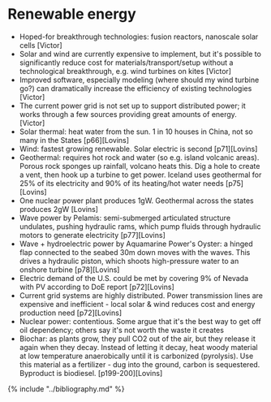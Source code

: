 # Renewable energy
* Hoped-for breakthrough technologies: fusion reactors, nanoscale solar cells [Victor]
* Solar and wind are currently expensive to implement, but it's possible to significantly reduce cost for materials/transport/setup without a technological breakthrough, e.g. wind turbines on kites [Victor]
* Improved software, especially modeling (where should my wind turbine go?) can dramatically increase the efficiency of existing technologies [Victor]
* The current power grid is not set up to support distributed power; it works through a few sources providing great amounts of energy. [Victor]
* Solar thermal: heat water from the sun. 1 in 10 houses in China, not so many in the States [p66][Lovins]
* Wind: fastest growing renewable. Solar electric is second [p71][Lovins]
* Geothermal: requires hot rock and water (so e.g. island volcanic areas). Porous rock sponges up rainfall, volcano heats this. Dig a hole to create a vent, then hook up a turbine to get power. Iceland uses geothermal for 25% of its electricity and 90% of its heating/hot water needs [p75][Lovins]
* One nuclear power plant produces 1gW. Geothermal across the states produces 2gW [Lovins]
* Wave power by Pelamis: semi-submerged articulated structure undulates, pushing hydraulic rams, which pump fluids through hydraulic motors to generate electricity [p77][Lovins]
* Wave + hydroelectric power by Aquamarine Power's Oyster: a hinged flap connected to the seabed 30m down moves with the waves. This drives a hydraulic piston, which shoots high-pressure water to an onshore turbine [p78][Lovins]
* Electric demand of the U.S. could be met by covering 9% of Nevada with PV according to DoE report [p72][Lovins]
* Current grid systems are highly distributed. Power transmission lines are expensive and inefficient - local solar & wind reduces cost and energy production need [p72][Lovins]
* Nuclear power: contentious. Some argue that it's the best way to get off oil dependency; others say it's not worth the waste it creates
* Biochar: as plants grow, they pull CO2 out of the air, but they release it again when they decay. Instead of letting it decay, heat woody material at low temperature anaerobically until it is carbonized (pyrolysis). Use this material as a fertilizer - dug into the ground, carbon is sequestered. Byproduct is biodiesel. [p199-200][Lovins]

{% include "../bibliography.md" %}
